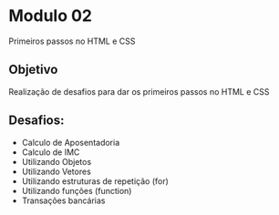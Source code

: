 # Modulo 02
Primeiros passos no HTML e CSS

## Objetivo
Realização de desafios para dar os primeiros passos no HTML e CSS

## Desafios:
- Calculo de Aposentadoria
- Calculo de IMC
- Utilizando Objetos
- Utilizando Vetores
- Utilizando estruturas de repetição (for)
- Utilizando funções (function)
- Transações bancárias